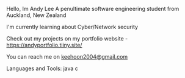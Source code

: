 Hello, Im Andy Lee
A penultimate software engineering student from Auckland, New Zealand

I'm currently learning about Cyber/Network security 

Check out my projects on my portfolio website - https://andyportfolio.tiiny.site/

You can reach me on keehoon2004@gmail.com

Languages and Tools:
java c
